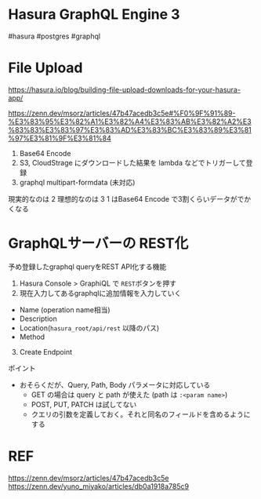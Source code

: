 # Hasura GraphQL Engine 3

#hasura #postgres #graphql

# File Upload

https://hasura.io/blog/building-file-upload-downloads-for-your-hasura-app/

https://zenn.dev/msorz/articles/47b47acedb3c5e#%F0%9F%91%89-%E3%83%95%E3%82%A1%E3%82%A4%E3%83%AB%E3%82%A2%E3%83%83%E3%83%97%E3%83%AD%E3%83%BC%E3%83%89%E3%81%97%E3%81%9F%E3%81%84

1. Base64 Encode
2. S3, CloudStrage にダウンロードした結果を lambda などでトリガーして登録
3. graphql multipart-formdata (未対応)

現実的なのは 2
理想的なのは 3
1 はBase64 Encode で3割くらいデータがでかくなる

# GraphQLサーバーの REST化

予め登録したgraphql queryをREST API化する機能

1. Hasura Console > GraphiQL で `REST`ボタンを押す
2. 現在入力してあるgraphqlに追加情報を入力していく
- Name (operation name相当)
- Description
- Location(`hasura_root/api/rest` 以降のパス)
- Method
3. Create Endpoint

ポイント
- おそらくだが、Query, Path, Body パラメータに対応している
  - GET の場合は query と path が使えた (path は `:<param name>`)
  - POST, PUT, PATCH は試してない
  - クエリの引数を定義しておく。それと同名のフィールドを含めるようにする


# REF
https://zenn.dev/msorz/articles/47b47acedb3c5e
https://zenn.dev/yuno_miyako/articles/db0a1918a785c9
